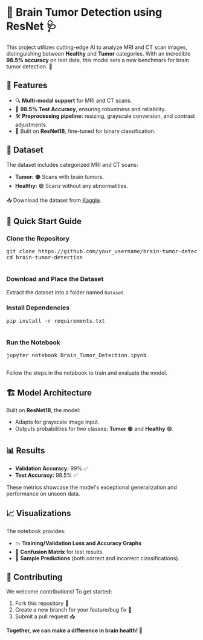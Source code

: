 <!DOCTYPE html>
<html lang="en">
<head>
    <meta charset="UTF-8">
    <meta name="viewport" content="width=device-width, initial-scale=1.0">

</head>
<body>
    <div class="container">
        <h1>🧠 Brain Tumor Detection using ResNet 🩺</h1>
        <p>
            This project utilizes cutting-edge AI to analyze MRI and CT scan images, distinguishing between 
            <b>Healthy</b> and <b>Tumor</b> categories. With an incredible <b>98.5% accuracy</b> on test data, 
            this model sets a new benchmark for brain tumor detection. 🚀
        </p>
        <h2>🌟 Features</h2>
        <ul>
            <li>🔍 <b>Multi-modal support</b> for MRI and CT scans.</li>
            <li>🧪 <b>98.5% Test Accuracy</b>, ensuring robustness and reliability.</li>
            <li>🛠️ <b>Preprocessing pipeline:</b> resizing, grayscale conversion, and contrast adjustments.</li>
            <li>🧠 Built on <b>ResNet18</b>, fine-tuned for binary classification.</li>
        </ul>
        <h2>📂 Dataset</h2>
        <p>The dataset includes categorized MRI and CT scans:</p>
        <ul>
            <li><b>Tumor:</b> 🟠 Scans with brain tumors.</li>
            <li><b>Healthy:</b> 🟢 Scans without any abnormalities.</li>
        </ul>
        <p>📥 Download the dataset from <a href="https://www.kaggle.com/datasets/murtozalikhon/brain-tumor-multimodal-image-ct-and-mri">Kaggle</a>.</p>
        <h2>🚀 Quick Start Guide</h2>
        <h3>Clone the Repository</h3>
        <pre>
git clone https://github.com/your_username/brain-tumor-detection.git
cd brain-tumor-detection
        </pre>
        <h3>Download and Place the Dataset</h3>
        <p>Extract the dataset into a folder named <code>Dataset</code>.</p>
        <h3>Install Dependencies</h3>
        <pre>
pip install -r requirements.txt
        </pre>
        <h3>Run the Notebook</h3>
        <pre>
jupyter notebook Brain_Tumor_Detection.ipynb
        </pre>
        <p>Follow the steps in the notebook to train and evaluate the model.</p>
        <h2>🏗️ Model Architecture</h2>
        <p>Built on <b>ResNet18</b>, the model:</p>
        <ul>
            <li>Adapts for grayscale image input.</li>
            <li>Outputs probabilities for two classes: <b>Tumor</b> 🟠 and <b>Healthy</b> 🟢.</li>
        </ul>
        <h2>📊 Results</h2>
        <ul>
            <li><b>Validation Accuracy:</b> 99% ✅</li>
            <li><b>Test Accuracy:</b> 98.5% ✅</li>
        </ul>
        <p>These metrics showcase the model's exceptional generalization and performance on unseen data.</p>
        <h2>📈 Visualizations</h2>
        <p>The notebook provides:</p>
        <ul>
            <li>📉 <b>Training/Validation Loss and Accuracy Graphs</b></li>
            <li>🔢 <b>Confusion Matrix</b> for test results.</li>
            <li>🎯 <b>Sample Predictions</b> (both correct and incorrect classifications).</li>
        </ul>
        <h2>🤝 Contributing</h2>
        <p>We welcome contributions! To get started:</p>
        <ol>
            <li>Fork this repository 🍴</li>
            <li>Create a new branch for your feature/bug fix 🌿</li>
            <li>Submit a pull request 📥</li>
        </ol>
        <p><b>Together, we can make a difference in brain health! 💪</b></p>
    </div>
</body>
</html>
